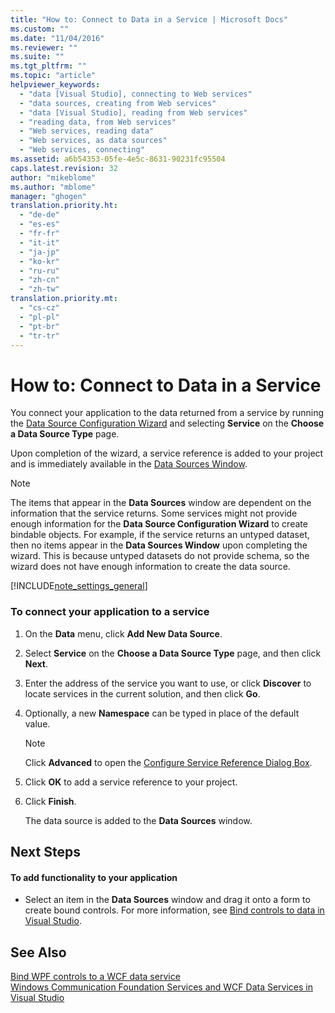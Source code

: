 ```yaml
---
title: "How to: Connect to Data in a Service | Microsoft Docs"
ms.custom: ""
ms.date: "11/04/2016"
ms.reviewer: ""
ms.suite: ""
ms.tgt_pltfrm: ""
ms.topic: "article"
helpviewer_keywords: 
  - "data [Visual Studio], connecting to Web services"
  - "data sources, creating from Web services"
  - "data [Visual Studio], reading from Web services"
  - "reading data, from Web services"
  - "Web services, reading data"
  - "Web services, as data sources"
  - "Web services, connecting"
ms.assetid: a6b54353-05fe-4e5c-8631-90231fc95504
caps.latest.revision: 32
author: "mikeblome"
ms.author: "mblome"
manager: "ghogen"
translation.priority.ht: 
  - "de-de"
  - "es-es"
  - "fr-fr"
  - "it-it"
  - "ja-jp"
  - "ko-kr"
  - "ru-ru"
  - "zh-cn"
  - "zh-tw"
translation.priority.mt: 
  - "cs-cz"
  - "pl-pl"
  - "pt-br"
  - "tr-tr"
---
```

# How to: Connect to Data in a Service
You connect your application to the data returned from a service by running the [Data Source Configuration Wizard](../data-tools/media/data-source-configuration-wizard.png) and selecting **Service** on the **Choose a Data Source Type** page.  
  
 Upon completion of the wizard, a service reference is added to your project and is immediately available in the [Data Sources Window](add-new-data-sources.md).  
  
> [!NOTE]
>  The items that appear in the **Data Sources** window are dependent on the information that the service returns. Some services might not provide enough information for the **Data Source Configuration Wizard** to create bindable objects. For example, if the service returns an untyped dataset, then no items appear in the **Data Sources Window** upon completing the wizard. This is because untyped datasets do not provide schema, so the wizard does not have enough information to create the data source.  
  
 [!INCLUDE[note_settings_general](../data-tools/includes/note_settings_general_md.md)]  
  
### To connect your application to a service  
  
1.  On the **Data** menu, click **Add New Data Source**.  
  
2.  Select **Service** on the **Choose a Data Source Type** page, and then click **Next**.  
  
3.  Enter the address of the service you want to use, or click **Discover** to locate services in the current solution, and then click **Go**.  
  
4.  Optionally, a new **Namespace** can be typed in place of the default value.  
  
    > [!NOTE]
    >  Click **Advanced** to open the [Configure Service Reference Dialog Box](../data-tools/configure-service-reference-dialog-box.md).  
  
5.  Click **OK** to add a service reference to your project.  
  
6.  Click **Finish**.  
  
     The data source is added to the **Data Sources** window.  
  
## Next Steps  
  
#### To add functionality to your application  
  
-   Select an item in the **Data Sources** window and drag it onto a form to create bound controls. For more information, see [Bind controls to data in Visual Studio](../data-tools/bind-controls-to-data-in-visual-studio.md).  
  
## See Also  
 [Bind WPF controls to a WCF data service](../data-tools/bind-wpf-controls-to-a-wcf-data-service.md)   
 [Windows Communication Foundation Services and WCF Data Services in Visual Studio](../data-tools/windows-communication-foundation-services-and-wcf-data-services-in-visual-studio.md)
